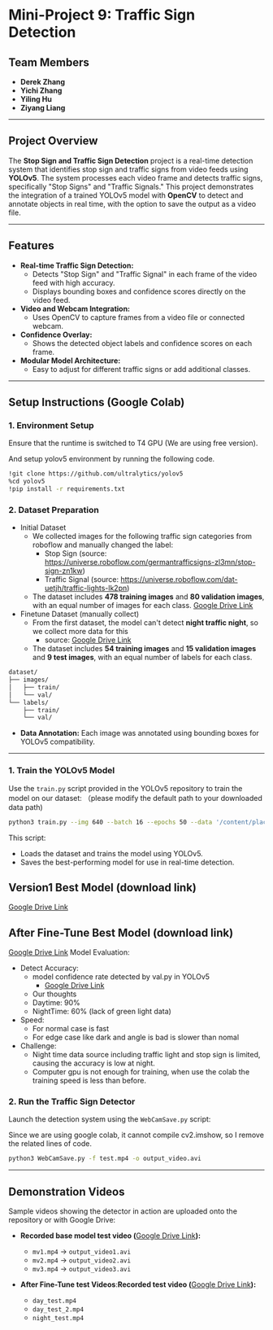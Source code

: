 # Mini-Project 9: Traffic Sign Detection

## Team Members

- **Derek Zhang**
- **Yichi Zhang**
- **Yiling Hu**
- **Ziyang Liang**

---

## Project Overview

The **Stop Sign and Traffic Sign Detection** project is a real-time detection system that identifies stop sign and traffic signs from video feeds using **YOLOv5**. The system processes each video frame and detects traffic signs, specifically "Stop Signs" and "Traffic Signals." This project demonstrates the integration of a trained YOLOv5 model with **OpenCV** to detect and annotate objects in real time, with the option to save the output as a video file.

---

## Features

- **Real-time Traffic Sign Detection:**
  - Detects "Stop Sign" and "Traffic Signal" in each frame of the video feed with high accuracy.
  - Displays bounding boxes and confidence scores directly on the video feed.
- **Video and Webcam Integration:**
  - Uses OpenCV to capture frames from a video file or connected webcam.
- **Confidence Overlay:**
  - Shows the detected object labels and confidence scores on each frame.
- **Modular Model Architecture:**
  - Easy to adjust for different traffic signs or add additional classes.

---

## Setup Instructions (Google Colab)

### 1. Environment Setup

Ensure that the runtime is switched to T4 GPU (We are using free version).

And setup yolov5 environment by running the following code.

```bash
!git clone https://github.com/ultralytics/yolov5
%cd yolov5
!pip install -r requirements.txt
```

### 2. Dataset Preparation

- Initial Dataset
  - We collected images for the following traffic sign categories from roboflow and manually changed the label:
    - Stop Sign (source: https://universe.roboflow.com/germantrafficsigns-zl3mn/stop-sign-zn1kw)
    - Traffic Signal (source: https://universe.roboflow.com/dat-uetjh/traffic-lights-lk2pn)
  - The dataset includes **478 training images** and **80 validation images**, with an equal number of images for each class. [Google Drive Link](https://drive.google.com/file/d/1BBV0IBQMYGVgzXych-46r6Pmu3uuWLtb/view?usp=sharing)
- Finetune Dataset (manually collect)
  - From the first dataset, the model can't detect **night traffic night**, so we collect more data for this
    - source: [Google Drive Link](https://drive.google.com/drive/folders/1kfIQqgO3MZ5B37YIg7QYRwBqEETcjn_v?usp=drive_link)
  - The dataset includes **54 training images** and **15 validation images** and **9 test images**, with an equal number of labels for each class.

```bash
dataset/
├── images/
│   ├── train/
│   └── val/
└── labels/
    ├── train/
    └── val/
```

- **Data Annotation:** Each image was annotated using bounding boxes for YOLOv5 compatibility.

---

### 1. Train the YOLOv5 Model

Use the `train.py` script provided in the YOLOv5 repository to train the model on our dataset: （please modify the default path to your downloaded data path)

```bash
python3 train.py --img 640 --batch 16 --epochs 50 --data '/content/placeholder/data.yaml' --weights yolov5s.pt 
```
This script:

- Loads the dataset and trains the model using YOLOv5.
- Saves the best-performing model for use in real-time detection.

## Version1 Best Model (download link)
[Google Drive Link](https://drive.google.com/file/d/1BBV0IBQMYGVgzXych-46r6Pmu3uuWLtb/view?usp=sharing)

## After Fine-Tune Best Model (download link)
[Google Drive Link](https://drive.google.com/file/d/1ny4jpXZBfa-oN0bZNR4hRDi9sVtU-3Gu/view?usp=sharing)
Model Evaluation:

- Detect Accuracy:
  - model confidence rate detected by val.py in YOLOv5
    - [Google Drive Link](https://drive.google.com/drive/folders/1yXWYW1b4gqxzJCeNOCr_QZdZFi7bTjZD?usp=sharing)
  - Our thoughts
   - Daytime: 90% 
   - NightTime: 60% (lack of green light data)
- Speed: 
  - For normal case is fast 
  - For edge case like dark and angle is bad is slower than nomal
- Challenge:
  - Night time data source including traffic light and stop sign is limited, causing the accuracy is low at night.
  - Computer gpu is not enough for training, when use the colab the training speed is less than before.

### 2. Run the Traffic Sign Detector

Launch the detection system using the `WebCamSave.py` script:

Since we are using google colab, it cannot compile cv2.imshow, so I remove the related lines of code.

```bash
python3 WebCamSave.py -f test.mp4 -o output_video.avi
```

---

## Demonstration Videos

Sample videos showing the detector in action are uploaded onto the repository or with Google Drive:

- **Recorded base model test video (**[Google Drive Link](https://drive.google.com/file/d/16h6gAzWkbrao9sI6SV5htQ4BfZkJP_f0/view?usp=sharing)**):**
  - `mv1.mp4` → `output_video1.avi`
  - `mv2.mp4` → `output_video2.avi`
  - `mv3.mp4` → `output_video3.avi`

- **After Fine-Tune test Videos**:**Recorded test video (**[Google Drive Link](https://drive.google.com/drive/folders/1eZgsuifq_x8-8hUAbe8NKM1LbDlg1hna?usp=drive_link)**):**
  - `day_test.mp4`
  - `day_test_2.mp4`
  - `night_test.mp4`
